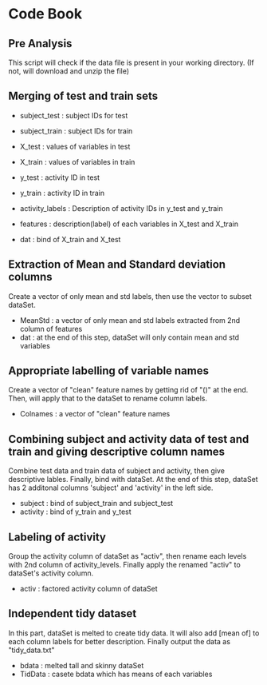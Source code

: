 Code Book
==========

## Pre Analysis
This script will check if the data file is present in your working directory. (If not, will download and unzip the file)

## Merging of test and train sets
* subject_test : subject IDs for test
* subject_train  : subject IDs for train
* X_test : values of variables in test
* X_train : values of variables in train
* y_test : activity ID in test
* y_train : activity ID in train
* activity_labels : Description of activity IDs in y_test and y_train
* features : description(label) of each variables in X_test and X_train

* dat : bind of X_train and X_test

## Extraction of Mean and Standard deviation columns
Create a vector of only mean and std labels, then use the vector to subset dataSet.
* MeanStd : a vector of only mean and std labels extracted from 2nd column of features
* dat : at the end of this step, dataSet will only contain mean and std variables

## Appropriate labelling of variable names
Create a vector of "clean" feature names by getting rid of "()" at the end. Then, will apply that to the dataSet to rename column labels.
* Colnames : a vector of "clean" feature names 

## Combining subject and activity data of test and train and giving descriptive column names
Combine test data and train data of subject and activity, then give descriptive lables. Finally, bind with dataSet. At the end of this step, dataSet has 2 additonal columns 'subject' and 'activity' in the left side.
* subject : bind of subject_train and subject_test
* activity : bind of y_train and y_test

## Labeling of activity
Group the activity column of dataSet as "activ", then rename each levels with 2nd column of activity_levels. Finally apply the renamed "activ" to dataSet's activity column.
* activ : factored activity column of dataSet 

## Independent tidy dataset
In this part, dataSet is melted to create tidy data. It will also add [mean of] to each column labels for better description. Finally output the data as "tidy_data.txt"
* bdata : melted tall and skinny dataSet
* TidData : casete bdata which has means of each variables
